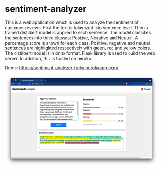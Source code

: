 # sentiment-analyzer

This is a web application which is used to analyze the sentiment of customer reviews. First the text is tokenized into sentence level. Then a trained distilbert model is applied to each sentence. The model classifies the sentences into three classes; Positive, Negative and Neutral. A percentage score is shown for each class. Positive, negative and neutral sentences are highlighted respectively with green, red and yellow colors. The distilbert model is in onnx format. Flask library is used to build the web server. In addition, this is hosted on heroku.

Demo: <a href="https://sentiment-analyzer-trehx.herokuapp.com/" target="_blank">https://sentiment-analyzer-trehx.herokuapp.com/</a>

<p align="center">
  <img src="https://github.com/tharakarehan/sentiment-analyzer/blob/main/ss.png">
</p>
